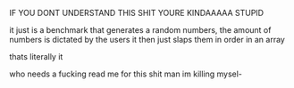 IF YOU DONT UNDERSTAND THIS SHIT YOURE KINDAAAAA STUPID

it just is a benchmark that generates a random numbers, the amount of numbers is dictated by the users
it then just slaps them in order in an array

thats literally it

who needs a fucking read me for this shit man im killing mysel-
